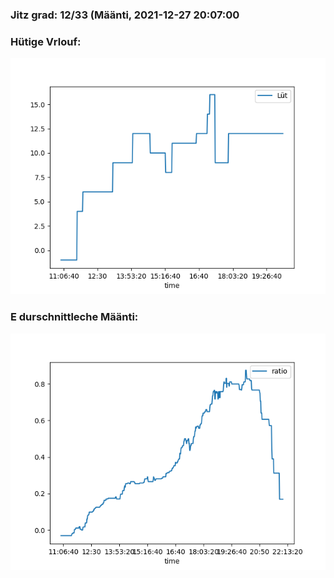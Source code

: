 ### Jitz grad: 12/33 (Määnti, 2021-12-27 20:07:00

### Hütige Vrlouf:
![Graph](Today.png)

### E durschnittleche Määnti:
![Graph](Määnti.png)